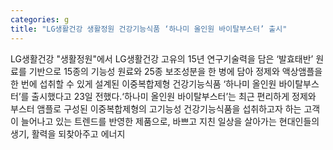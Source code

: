 ```yaml
---
categories: g
title: "LG생활건강 생활정원 건강기능식품 ‘하나미 올인원 바이탈부스터’ 출시"
---
```

LG생활건강 "생활정원"에서 LG생활건강 고유의 15년 연구기술력을 담은 ‘발효태반’ 원료를 기반으로 15종의 기능성 원료와 25종 보조성분을 한 병에 담아 정제와 액상앰플을 한 번에 섭취할 수 있게 설계된 이중복합제형 건강기능식품 ‘하나미 올인원 바이탈부스터’를 출시했다고 23일 전했다.‘하나미 올인원 바이탈부스터’는 최근 편리하게 정제와 부스터 앰플로 구성된 이중복합제형의 고기능성 건강기능식품을 섭취하고자 하는 고객이 늘어나고 있는 트렌드를 반영한 제품으로, 바쁘고 지친 일상을 살아가는 현대인들의 생기, 활력을 되찾아주고 에너지